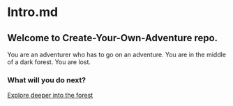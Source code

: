 # Intro.md

## Welcome to Create-Your-Own-Adventure repo.

You are an adventurer who has to go on an adventure. You are in the middle of a dark forest. You are lost. 

### What will you do next?

[Explore deeper into the forest](forest.md) 
